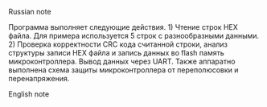 Russian note

Программа выполняет следующие действия. 1) Чтение строк HEX файла. Для примера используется 5 строк с разнообразными данными.
2) Проверка корректности CRC кода считанной строки, анализ структуры записи HEX файла и запись данных во flash память микроконтроллера.
Вывод данных через UART.
Также аппаратно выполнена схема защиты микроконтроллера от переполюсовки и перенапряжения.

English note

